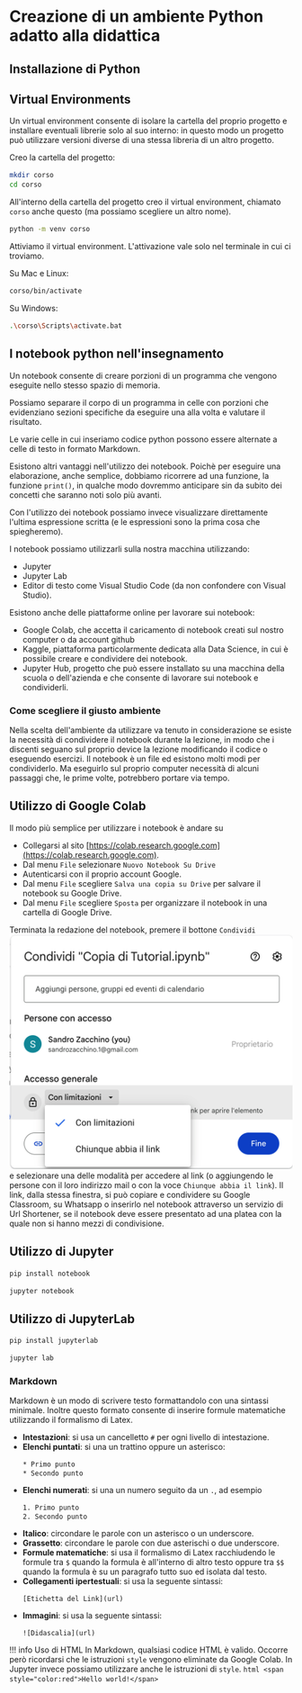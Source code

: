 # Creazione di un ambiente Python adatto alla didattica
## Installazione di Python

## Virtual Environments

Un virtual environment consente di isolare la cartella del proprio progetto e installare eventuali librerie solo al suo interno: in questo modo un progetto può utilizzare versioni diverse di una stessa libreria di un altro progetto.

Creo la cartella del progetto:

```bash
mkdir corso
cd corso
```

All'interno della cartella del progetto creo il virtual environment, chiamato `corso` anche questo (ma possiamo scegliere un altro nome).

```bash
python -m venv corso
```

Attiviamo il virtual environment. L'attivazione vale solo nel terminale in cui ci troviamo. 

Su Mac e Linux:

```bash
corso/bin/activate
```

Su Windows:

```bash
.\corso\Scripts\activate.bat
```

## I notebook python nell'insegnamento

Un notebook consente di creare porzioni di un programma che vengono eseguite nello stesso spazio di memoria. 

Possiamo separare il corpo di un programma in celle con porzioni che evidenziano sezioni specifiche da eseguire una alla volta e valutare il risultato.

Le varie celle in cui inseriamo codice python possono essere alternate a celle di testo in formato Markdown.

Esistono altri vantaggi nell'utilizzo dei notebook. Poichè per eseguire una elaborazione, anche semplice, dobbiamo ricorrere ad una funzione, la funzione `print()`, in qualche modo dovremmo anticipare sin da subito dei concetti che saranno noti solo più avanti.

Con l'utilizzo dei notebook possiamo invece visualizzare direttamente l'ultima espressione scritta (e le espressioni sono la prima cosa che spiegheremo).

I notebook possiamo utilizzarli sulla nostra macchina utilizzando:

- Jupyter
- Jupyter Lab
- Editor di testo come Visual Studio Code (da non confondere con Visual Studio).

Esistono anche delle piattaforme online per lavorare sui notebook:

- Google Colab, che accetta il caricamento di notebook creati sul nostro computer o da account github
- Kaggle, piattaforma particolarmente dedicata alla Data Science, in cui è possibile creare e condividere dei notebook.
- Jupyter Hub, progetto che può essere installato su una macchina della scuola o dell'azienda e che consente di lavorare sui notebook e condividerli.

### Come scegliere il giusto ambiente

Nella scelta dell'ambiente da utilizzare va tenuto in considerazione se esiste la necessità di condividere il notebook durante la lezione, in modo che i discenti seguano sul proprio device la lezione modificando il codice o eseguendo esercizi. Il notebook è un file ed esistono molti modi per condividerlo. Ma eseguirlo sul proprio computer necessità di alcuni passaggi che, le prime volte, potrebbero portare via tempo. 

## Utilizzo di Google Colab

Il modo più semplice per utilizzare i notebook è andare su 

- Collegarsi al sito [https://colab.research.google.com](https://colab.research.google.com).
- Dal menu `File` selezionare `Nuovo Notebook Su Drive`
- Autenticarsi con il proprio account Google.
- Dal menu `File` scegliere `Salva una copia su Drive` per salvare il notebook su Google Drive.
- Dal menu `File` scegliere `Sposta` per organizzare il notebook in una cartella di Google Drive.

Terminata la redazione del notebook, premere il bottone `Condividi` 
![](image.png)
e selezionare una delle modalità per accedere al link (o aggiungendo le persone con il loro indirizzo mail o con la voce `Chiunque abbia il link`). Il link, dalla stessa finestra, si può copiare e condividere su Google Classroom, su Whatsapp o inserirlo nel notebook attraverso un servizio di Url Shortener, se il notebook deve essere presentato ad una platea con la quale non si hanno mezzi di condivisione.

## Utilizzo di Jupyter

```bash
pip install notebook
```

```bash
jupyter notebook
```

## Utilizzo di JupyterLab

```bash
pip install jupyterlab
```

```bash
jupyter lab
```

### Markdown

Markdown è un modo di scrivere testo formattandolo con una sintassi minimale. Inoltre questo formato consente di inserire formule matematiche utilizzando il formalismo di Latex.

- **Intestazioni**: si usa un cancelletto `#` per ogni livello di intestazione.
- **Elenchi puntati**: si una un trattino oppure un asterisco:
    ```
    * Primo punto
    * Secondo punto
    ```
- **Elenchi numerati**: si una un numero seguito da un `.`, ad esempio 
    ```
    1. Primo punto
    2. Secondo punto
    ```
- **Italico**: circondare le parole con un asterisco o un underscore.
- **Grassetto**: circondare le parole con due asterischi o due underscore.
- **Formule matematiche**: si usa il formalismo di Latex racchiudendo le formule tra `$` quando la formula è all'interno di altro testo oppure tra `$$` quando la formula è su un paragrafo tutto suo ed isolata dal testo.
- **Collegamenti ipertestuali**: si usa la seguente sintassi:
    ```
    [Etichetta del Link](url)
    ```
- **Immagini**: si usa la seguente sintassi:
    ```
    ![Didascalia](url)
    ```
!!! info Uso di HTML
    In Markdown, qualsiasi codice HTML è valido. Occorre però ricordarsi che le istruzioni `style` vengono eliminate da Google Colab. In Jupyter invece possiamo utilizzare anche le istruzioni di `style`.
    ```html
    <span style="color:red">Hello world!</span>
    ```





